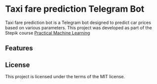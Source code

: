 # Taxi fare prediction Telegram Bot

Taxi fare prediction bot is a Telegram bot designed to predict car prices based on various parameters. This project was developed as part of the Stepik course [Practical Machine Learning](https://stepik.org/course/125501/syllabus)

Features
---


License
---

This project is licensed under the terms of the MIT license.